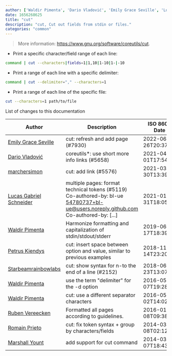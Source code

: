 ```yaml
---
author: ['Waldir Pimenta', 'Dario Vladović', 'Emily Grace Seville', 'Lucas Gabriel Schneider', 'Petrus Kiendys', 'Marshall Yount', 'Starbeamrainbowlabs', 'Ruben Vereecken', 'Romain Prieto', 'marchersimon']
date: 1656268625
title: "cut"
description: "cut, Cut out fields from stdin or files."
categories: "common"
---
```

> More information: <https://www.gnu.org/software/coreutils/cut>.

- Print a specific character/field range of each line:

```bash
command | cut --characters|fields=1|1,10|1-10|1-|-10
```

- Print a range of each line with a specific delimiter:

```bash
command | cut --delimiter="," --characters=1
```

- Print a range of each line of the specific file:

```bash
cut --characters=1 path/to/file
```
List of changes to this documentation


Author | Description | ISO 8601 Date | GitHub link
------|-----|-----|-----
[Emily Grace Seville](mailto:emilyseville7cf@gmail.com) | cut: refresh and add page (#7930) | 2022-06-26T20:37:05 | [4b9caaea845c](https://github.com/tldr-pages/tldr/commit/4b9caaea845c29381df6db051f98548c73b9e85c)
[Dario Vladović](mailto:d.vladimyr@gmail.com) | coreutils*: use short more info links (#5658) | 2021-04-01T17:54:26 | [4830093903f6](https://github.com/tldr-pages/tldr/commit/4830093903f66ccf3ebbc2ecf477286e45edac59)
[marchersimon](mailto:50295997+marchersimon@users.noreply.github.com) | cut: add link (#5576) | 2021-03-30T13:39:27 | [f311aa47f394](https://github.com/tldr-pages/tldr/commit/f311aa47f394998f831ebd4af66733b85cc9c08a)
[Lucas Gabriel Schneider](mailto:casdpa@gmail.com) | multiple pages: format technical tokens (#5119) Co-authored-by: bl-ue <54780737+bl-ue@users.noreply.github.com> Co-authored-by: [...] | 2021-01-31T18:05:18 | [a5fe31bc47ae](https://github.com/tldr-pages/tldr/commit/a5fe31bc47aece3efa5e66b52b3cf384f27d5d72)
[Waldir Pimenta](mailto:waldyrious@gmail.com) | Harmonize formatting and capitalization of stdin/stdout/stderr | 2019-06-17T18:39:58 | [cf25745db1d8](https://github.com/tldr-pages/tldr/commit/cf25745db1d86744c762e15e6a2ba04ef9f9acc1)
[Petrus Kiendys](mailto:petrus.kiendys@dataductus.se) | cut: insert space between option and value, similar to previous examples | 2018-11-14T23:20:44 | [ec8a38ad6c77](https://github.com/tldr-pages/tldr/commit/ec8a38ad6c77e8cb219fc191df6798d2821d9a87)
[Starbeamrainbowlabs](mailto:sbrl@starbeamrainbowlabs.com) | cut: show syntax for n-to the end of a line (#2152) | 2018-06-23T13:07:17 | [fc3e1ecc5c05](https://github.com/tldr-pages/tldr/commit/fc3e1ecc5c059669607507eebd4a5d32f9e9bcf7)
[Waldir Pimenta](mailto:waldyrious@gmail.com) | use the term "delimiter" for the -d option | 2016-05-07T19:28:06 | [2094ff365f27](https://github.com/tldr-pages/tldr/commit/2094ff365f2724deec8ace337b7b6c24dae80c55)
[Waldir Pimenta](mailto:waldyrious@gmail.com) | cut: use a different separator characters | 2016-05-02T14:02:22 | [d1f217b68fc8](https://github.com/tldr-pages/tldr/commit/d1f217b68fc8ef7c73c4f3c3ad6877e3a3b02da8)
[Ruben Vereecken](mailto:rubenvereecken@gmail.com) | Formatted all pages according to guidelines. | 2016-01-08T09:38:59 | [066582e8eab5](https://github.com/tldr-pages/tldr/commit/066582e8eab57bce9861cc8d379e158d61f1cc95)
[Romain Prieto](mailto:choicesmade@gmail.com) | cut: fix token syntax + group by characters/fields | 2014-03-08T02:12:41 | [dfa4d6359786](https://github.com/tldr-pages/tldr/commit/dfa4d63597863d4366f8e7a98723315ee23878ab)
[Marshall Yount](mailto:marshall@yountlabs.com) | add support for cut command | 2014-03-07T18:43:18 | [52de7cfc4f94](https://github.com/tldr-pages/tldr/commit/52de7cfc4f942f436c028514eae1fd3178e5fc90)

